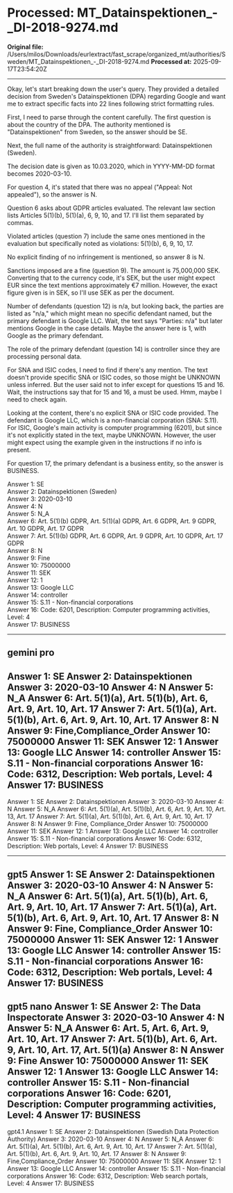 # Processed: MT_Datainspektionen_-_DI-2018-9274.md

**Original file:** /Users/milos/Downloads/eurlextract/fast_scrape/organized_mt/authorities/Sweden/MT_Datainspektionen_-_DI-2018-9274.md
**Processed at:** 2025-09-17T23:54:20Z

---

<think>
Okay, let's start breaking down the user's query. They provided a detailed decision from Sweden's Datainspektionen (DPA) regarding Google and want me to extract specific facts into 22 lines following strict formatting rules.

First, I need to parse through the content carefully. The first question is about the country of the DPA. The authority mentioned is "Datainspektionen" from Sweden, so the answer should be SE.

Next, the full name of the authority is straightforward: Datainspektionen (Sweden). 

The decision date is given as 10.03.2020, which in YYYY-MM-DD format becomes 2020-03-10.

For question 4, it's stated that there was no appeal ("Appeal: Not appealed"), so the answer is N.

Question 6 asks about GDPR articles evaluated. The relevant law section lists Articles 5(1)(b), 5(1)(a), 6, 9, 10, and 17. I'll list them separated by commas.

Violated articles (question 7) include the same ones mentioned in the evaluation but specifically noted as violations: 5(1)(b), 6, 9, 10, 17.

No explicit finding of no infringement is mentioned, so answer 8 is N.

Sanctions imposed are a fine (question 9). The amount is 75,000,000 SEK. Converting that to the currency code, it's SEK, but the user might expect EUR since the text mentions approximately €7 million. However, the exact figure given is in SEK, so I'll use SEK as per the document.

Number of defendants (question 12) is n/a, but looking back, the parties are listed as "n/a," which might mean no specific defendant named, but the primary defendant is Google LLC. Wait, the text says "Parties: n/a" but later mentions Google in the case details. Maybe the answer here is 1, with Google as the primary defendant.

The role of the primary defendant (question 14) is controller since they are processing personal data.

For SNA and ISIC codes, I need to find if there's any mention. The text doesn't provide specific SNA or ISIC codes, so those might be UNKNOWN unless inferred. But the user said not to infer except for questions 15 and 16. Wait, the instructions say that for 15 and 16, a must be used. Hmm, maybe I need to check again.

Looking at the content, there's no explicit SNA or ISIC code provided. The defendant is Google LLC, which is a non-financial corporation (SNA: S.11). For ISIC, Google's main activity is computer programming (6201), but since it's not explicitly stated in the text, maybe UNKNOWN. However, the user might expect using the example given in the instructions if no info is present.

For question 17, the primary defendant is a business entity, so the answer is BUSINESS.
</think>

Answer 1: SE  
Answer 2: Datainspektionen (Sweden)  
Answer 3: 2020-03-10  
Answer 4: N  
Answer 5: N_A  
Answer 6: Art. 5(1)(b) GDPR, Art. 5(1)(a) GDPR, Art. 6 GDPR, Art. 9 GDPR, Art. 10 GDPR, Art. 17 GDPR  
Answer 7: Art. 5(1)(b) GDPR, Art. 6 GDPR, Art. 9 GDPR, Art. 10 GDPR, Art. 17 GDPR  
Answer 8: N  
Answer 9: Fine  
Answer 10: 75000000  
Answer 11: SEK  
Answer 12: 1  
Answer 13: Google LLC  
Answer 14: controller  
Answer 15: S.11 - Non-financial corporations  
Answer 16: Code: 6201, Description: Computer programming activities, Level: 4  
Answer 17: BUSINESS  


-----
gemini pro
--------
Answer 1: SE
Answer 2: Datainspektionen
Answer 3: 2020-03-10
Answer 4: N
Answer 5: N_A
Answer 6: Art. 5(1)(a), Art. 5(1)(b), Art. 6, Art. 9, Art. 10, Art. 17
Answer 7: Art. 5(1)(a), Art. 5(1)(b), Art. 6, Art. 9, Art. 10, Art. 17
Answer 8: N
Answer 9: Fine,Compliance_Order
Answer 10: 75000000
Answer 11: SEK
Answer 12: 1
Answer 13: Google LLC
Answer 14: controller
Answer 15: S.11 - Non-financial corporations
Answer 16: Code: 6312, Description: Web portals, Level: 4
Answer 17: BUSINESS
------
Answer 1: SE
Answer 2: Datainspektionen
Answer 3: 2020-03-10
Answer 4: N
Answer 5: N_A
Answer 6: Art. 5(1)(a), Art. 5(1)(b), Art. 6, Art. 9, Art. 10, Art. 13, Art. 17
Answer 7: Art. 5(1)(a), Art. 5(1)(b), Art. 6, Art. 9, Art. 10, Art. 17
Answer 8: N
Answer 9: Fine, Compliance_Order
Answer 10: 75000000
Answer 11: SEK
Answer 12: 1
Answer 13: Google LLC
Answer 14: controller
Answer 15: S.11 - Non-financial corporations
Answer 16: Code: 6312, Description: Web portals, Level: 4
Answer 17: BUSINESS

--------
gpt5
Answer 1: SE
Answer 2: Datainspektionen
Answer 3: 2020-03-10
Answer 4: N
Answer 5: N_A
Answer 6: Art. 5(1)(a), Art. 5(1)(b), Art. 6, Art. 9, Art. 10, Art. 17
Answer 7: Art. 5(1)(a), Art. 5(1)(b), Art. 6, Art. 9, Art. 10, Art. 17
Answer 8: N
Answer 9: Fine, Compliance_Order
Answer 10: 75000000
Answer 11: SEK
Answer 12: 1
Answer 13: Google LLC
Answer 14: controller
Answer 15: S.11 - Non-financial corporations
Answer 16: Code: 6312, Description: Web portals, Level: 4
Answer 17: BUSINESS
-----
gpt5 nano
Answer 1: SE
Answer 2: The Data Inspectorate
Answer 3: 2020-03-10
Answer 4: N
Answer 5: N_A
Answer 6: Art. 5, Art. 6, Art. 9, Art. 10, Art. 17
Answer 7: Art. 5(1)(b), Art. 6, Art. 9, Art. 10, Art. 17, Art. 5(1)(a)
Answer 8: N
Answer 9: Fine
Answer 10: 75000000
Answer 11: SEK
Answer 12: 1
Answer 13: Google LLC
Answer 14: controller
Answer 15: S.11 - Non-financial corporations
Answer 16: Code: 6201, Description: Computer programming activities, Level: 4
Answer 17: BUSINESS
------
gpt4.1
Answer 1: SE
Answer 2: Datainspektionen (Swedish Data Protection Authority)
Answer 3: 2020-03-10
Answer 4: N
Answer 5: N_A
Answer 6: Art. 5(1)(a), Art. 5(1)(b), Art. 6, Art. 9, Art. 10, Art. 17
Answer 7: Art. 5(1)(a), Art. 5(1)(b), Art. 6, Art. 9, Art. 10, Art. 17
Answer 8: N
Answer 9: Fine,Compliance_Order
Answer 10: 75000000
Answer 11: SEK
Answer 12: 1
Answer 13: Google LLC
Answer 14: controller
Answer 15: S.11 - Non-financial corporations
Answer 16: Code: 6312, Description: Web search portals, Level: 4
Answer 17: BUSINESS